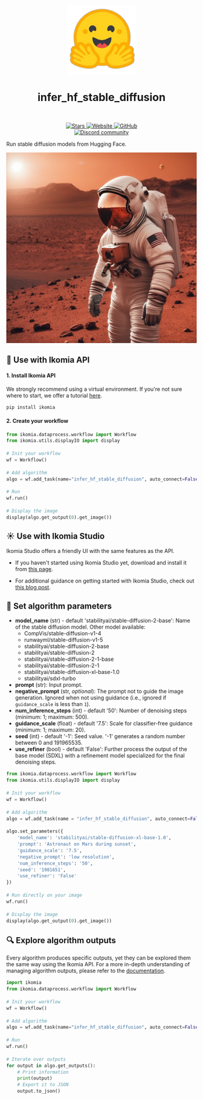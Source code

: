 <div align="center">
  <img src="https://raw.githubusercontent.com/Ikomia-hub/infer_hf_stable_diffusion/main/icons/icon.png" alt="Algorithm icon">
  <h1 align="center">infer_hf_stable_diffusion</h1>
</div>
<br />
<p align="center">
    <a href="https://github.com/Ikomia-hub/infer_hf_stable_diffusion">
        <img alt="Stars" src="https://img.shields.io/github/stars/Ikomia-hub/infer_hf_stable_diffusion">
    </a>
    <a href="https://app.ikomia.ai/hub/">
        <img alt="Website" src="https://img.shields.io/website/http/app.ikomia.ai/en.svg?down_color=red&down_message=offline&up_message=online">
    </a>
    <a href="https://github.com/Ikomia-hub/infer_hf_stable_diffusion/blob/main/LICENSE.md">
        <img alt="GitHub" src="https://img.shields.io/github/license/Ikomia-hub/infer_hf_stable_diffusion.svg?color=blue">
    </a>    
    <br>
    <a href="https://discord.com/invite/82Tnw9UGGc">
        <img alt="Discord community" src="https://img.shields.io/badge/Discord-white?style=social&logo=discord">
    </a> 
</p>

Run stable diffusion models from Hugging Face.

![Astronaute xl](https://raw.githubusercontent.com/Ikomia-hub/infer_hf_stable_diffusion/main/icons/output.png)

## :rocket: Use with Ikomia API

#### 1. Install Ikomia API

We strongly recommend using a virtual environment. If you're not sure where to start, we offer a tutorial [here](https://www.ikomia.ai/blog/a-step-by-step-guide-to-creating-virtual-environments-in-python).

```sh
pip install ikomia
```

#### 2. Create your workflow

```python
from ikomia.dataprocess.workflow import Workflow
from ikomia.utils.displayIO import display

# Init your workflow
wf = Workflow()

# Add algorithm
algo = wf.add_task(name="infer_hf_stable_diffusion", auto_connect=False)

# Run  
wf.run()

# Display the image
display(algo.get_output(0).get_image())
```

## :sunny: Use with Ikomia Studio

Ikomia Studio offers a friendly UI with the same features as the API.

- If you haven't started using Ikomia Studio yet, download and install it from [this page](https://www.ikomia.ai/studio).

- For additional guidance on getting started with Ikomia Studio, check out [this blog post](https://www.ikomia.ai/blog/how-to-get-started-with-ikomia-studio).

## :pencil: Set algorithm parameters

- **model_name** (str) - default 'stabilityai/stable-diffusion-2-base': Name of the stable diffusion model. Other model available:
    - CompVis/stable-diffusion-v1-4
    - runwayml/stable-diffusion-v1-5
    - stabilityai/stable-diffusion-2-base
    - stabilityai/stable-diffusion-2
    - stabilityai/stable-diffusion-2-1-base
    - stabilityai/stable-diffusion-2-1
    - stabilityai/stable-diffusion-xl-base-1.0
    - stabilityai/sdxl-turbo
- **prompt** (str): Input prompt.
- **negative_prompt** (str, *optional*): The prompt not to guide the image generation. Ignored when not using guidance (i.e., ignored if `guidance_scale` is less than `1`).
- **num_inference_steps** (int) - default '50': Number of denoising steps (minimum: 1; maximum: 500).
- **guidance_scale** (float) - default '7.5': Scale for classifier-free guidance (minimum: 1; maximum: 20).
- **seed** (int) - default '-1': Seed value. '-1' generates a random number between 0 and 191965535.
- **use_refiner** (bool) - default 'False': Further process the output of the base model (SDXL) with a refinement model specialized for the final denoising steps. 


```python
from ikomia.dataprocess.workflow import Workflow
from ikomia.utils.displayIO import display

# Init your workflow
wf = Workflow()

# Add algorithm
algo = wf.add_task(name = "infer_hf_stable_diffusion", auto_connect=False)

algo.set_parameters({
    'model_name': 'stabilityai/stable-diffusion-xl-base-1.0',
    'prompt': 'Astronaut on Mars during sunset',
    'guidance_scale': '7.5',
    'negative_prompt': 'low resolution',
    'num_inference_steps': '50',
    'seed': '1981651',
    'use_refiner': 'False'
})

# Run directly on your image
wf.run()

# Display the image
display(algo.get_output(0).get_image())
```

## :mag: Explore algorithm outputs

Every algorithm produces specific outputs, yet they can be explored them the same way using the Ikomia API. For a more in-depth understanding of managing algorithm outputs, please refer to the [documentation](https://ikomia-dev.github.io/python-api-documentation/advanced_guide/IO_management.html).

```python
import ikomia
from ikomia.dataprocess.workflow import Workflow

# Init your workflow
wf = Workflow()

# Add algorithm
algo = wf.add_task(name="infer_hf_stable_diffusion", auto_connect=False)

# Run 
wf.run()

# Iterate over outputs
for output in algo.get_outputs():
    # Print information
    print(output)
    # Export it to JSON
    output.to_json()
```
